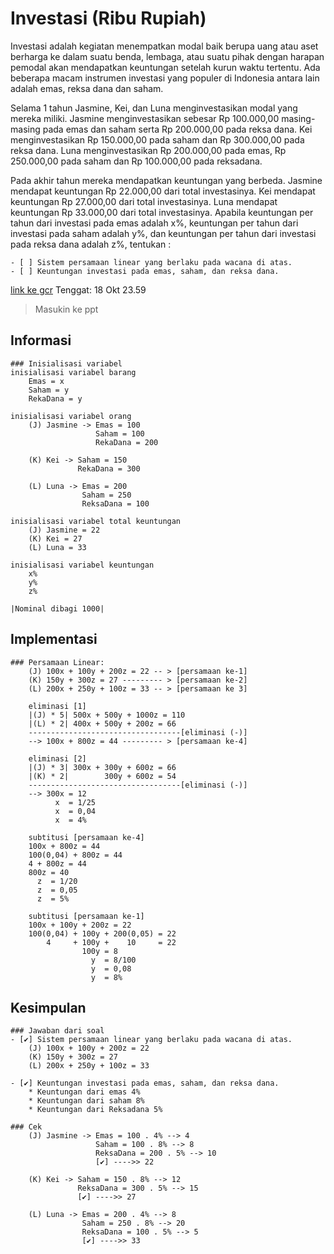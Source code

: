 # Investasi (Ribu Rupiah)                                           

Investasi adalah kegiatan menempatkan modal baik berupa uang atau aset berharga ke dalam suatu benda, lembaga, atau suatu pihak dengan harapan pemodal akan mendapatkan keuntungan setelah kurun waktu tertentu. Ada beberapa macam instrumen investasi yang populer di Indonesia antara lain adalah emas, reksa dana dan saham.

Selama 1 tahun Jasmine, Kei, dan Luna menginvestasikan modal yang mereka miliki. Jasmine menginvestasikan sebesar Rp 100.000,00 masing-masing pada emas dan saham serta Rp 200.000,00 pada reksa dana. Kei menginvestasikan Rp 150.000,00 pada saham dan Rp 300.000,00 pada reksa dana. Luna menginvestasikan Rp 200.000,00 pada emas, Rp 250.000,00 pada saham dan Rp 100.000,00 pada reksadana. 

Pada akhir tahun mereka mendapatkan keuntungan yang berbeda. Jasmine mendapat keuntungan Rp 22.000,00 dari total investasinya. Kei mendapat keuntungan Rp 27.000,00 dari total investasinya. Luna mendapat keuntungan Rp 33.000,00 dari total investasinya. Apabila keuntungan per tahun dari investasi pada emas adalah x%, keuntungan per tahun dari investasi pada saham adalah y%, dan keuntungan per tahun dari investasi pada reksa dana adalah z%, tentukan : 

    - [ ] Sistem persamaan linear yang berlaku pada wacana di atas.
    - [ ] Keuntungan investasi pada emas, saham, dan reksa dana.

[link ke gcr](https://classroom.google.com/u/0/c/MzczNDIwNzU5NjQ1/a/NDExMDAyNDc1NDI5/details)
Tenggat: 18 Okt 23.59
> Masukin ke ppt

## Informasi
    ### Inisialisasi variabel
    inisialisasi variabel barang
        Emas = x
        Saham = y
        RekaDana = y

    inisialisasi variabel orang
        (J) Jasmine -> Emas = 100
                       Saham = 100
                       RekaDana = 200

        (K) Kei -> Saham = 150
                   RekaDana = 300

        (L) Luna -> Emas = 200
                    Saham = 250
                    ReksaDana = 100

    inisialisasi variabel total keuntungan
        (J) Jasmine = 22
        (K) Kei = 27
        (L) Luna = 33

    inisialisasi variabel keuntungan
        x%
        y%
        z%
    
    |Nominal dibagi 1000|

## Implementasi
    ### Persamaan Linear:
        (J) 100x + 100y + 200z = 22 -- > [persamaan ke-1]
        (K) 150y + 300z = 27 --------- > [persamaan ke-2]
        (L) 200x + 250y + 100z = 33 -- > [persamaan ke 3]

        eliminasi [1]
        |(J) * 5| 500x + 500y + 1000z = 110
        |(L) * 2| 400x + 500y + 200z = 66
        ----------------------------------[eliminasi (-)]
        --> 100x + 800z = 44 --------- > [persamaan ke-4]

        eliminasi [2]
        |(J) * 3| 300x + 300y + 600z = 66
        |(K) * 2|        300y + 600z = 54
        ----------------------------------[eliminasi (-)]
        --> 300x = 12
              x  = 1/25
              x  = 0,04 
              x  = 4%

        subtitusi [persamaan ke-4]
        100x + 800z = 44
        100(0,04) + 800z = 44
        4 + 800z = 44
        800z = 40
          z  = 1/20 
          z  = 0,05 
          z  = 5%

        subtitusi [persamaan ke-1]  
        100x + 100y + 200z = 22
        100(0,04) + 100y + 200(0,05) = 22
            4     + 100y +    10     = 22
                    100y = 8
                      y  = 8/100
                      y  = 0,08
                      y  = 8%

## Kesimpulan
    ### Jawaban dari soal
    - [✔️] Sistem persamaan linear yang berlaku pada wacana di atas.
        (J) 100x + 100y + 200z = 22
        (K) 150y + 300z = 27
        (L) 200x + 250y + 100z = 33

    - [✔️] Keuntungan investasi pada emas, saham, dan reksa dana.
        * Keuntungan dari emas 4%
        * Keuntungan dari saham 8%
        * Keuntungan dari Reksadana 5%

    ### Cek
        (J) Jasmine -> Emas = 100 . 4% --> 4
                       Saham = 100 . 8% --> 8
                       ReksaDana = 200 . 5% --> 10
                       [✔️] ---->> 22

        (K) Kei -> Saham = 150 . 8% --> 12
                   ReksaDana = 300 . 5% --> 15
                   [✔️] ---->> 27

        (L) Luna -> Emas = 200 . 4% --> 8
                    Saham = 250 . 8% --> 20
                    ReksaDana = 100 . 5% --> 5
                    [✔️] ---->> 33

<!-- Cek semua -->

